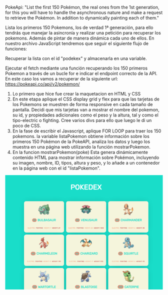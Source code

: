 PokeApi:
"List the first 150 Pokémon, the real ones from the 1st generation, for this you will have to handle the asynchronous nature and make a request to retrieve the Pokémon. In addition to dynamically painting each of them."

Lista los primeros 150 Pokemons, los de verdad 1ª generación, para ello tendrás que manejar la asincronía y realizar una petición para recuperar los pokemons. Además de pintar de manera dinámica cada uno de ellos.
En nuestro archivo JavaScript tendremos que seguir el siguiente flujo de funciones:

Recuperar la lista con el id "podekex" y almacenarla en una variable.

Ejecutar el fetch mediante una función recuperando los 150 primeros Pokemon a través de un bucle for e indicar el endpoint correcto de la API. En este caso los vamos a recuperar de la siguiente url: https://pokeapi.co/api/v2/pokemon/

1. Lo primero que hice fue crear la maquetacion en HTML y CSS
2. En este etapa aplique el CSS display grid y flex para que las tarjetas de los Pokemons se muestren de forma responsive en cada tamaño de pantalla. Decidi que mis tarjetas van a mostrar el nombre del pokemon, su id, y propiedades adicionales como el peso y la altura, tal y como el tipo-electric o fighting. Cree varios divs para ello que luego le di un poco de CSS.
3. En la fase de escribir el Javascript, aplique FOR LOOP para traer los 150 pokemons. la variable listaPokemon obtiene información sobre los primeros 150 Pokémon de la PokeAPI, analiza los datos y luego los muestra en una página web utilizando la función mostrarPokemon.
4. En la funcion mostrarPokemon(poke) Esta genera dinámicamente contenido HTML para mostrar información sobre Pokémon, incluyendo su imagen, nombre, ID, tipos, altura y peso, y lo añade a un contenedor en la página web con el id "listaPokemon".

![Pokedex Bilyana](PokedexBilyana..PNG)
